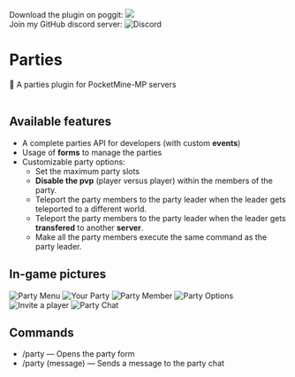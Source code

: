 Download the plugin on poggit: [![](https://poggit.pmmp.io/shield.state/Parties)](https://poggit.pmmp.io/p/Parties) <br>
Join my GitHub discord server: ![Discord](https://img.shields.io/discord/732039634745425972?color=%2392e5fc&label=discord)

# Parties
🎉 A parties plugin for PocketMine-MP servers<br><br>

## Available features

- A complete parties API for developers (with custom **events**)
- Usage of **forms** to manage the parties
- Customizable party options:
  - Set the maximum party slots
  - **Disable the pvp** (player versus player) within the members of the party.
  - Teleport the party members to the party leader when the leader gets teleported to a different world.
  - Teleport the party members to the party leader when the leader gets **transfered** to another **server**.
  - Make all the party members execute the same command as the party leader.

## In-game pictures

![Party Menu](https://i.imgur.com/r3KWqoD.png) ![Your Party](https://i.imgur.com/1nIpVEu.png)
![Party Member](https://i.imgur.com/kShbHCY.png) ![Party Options](https://i.imgur.com/FT24li1.png)
![Invite a player](https://i.imgur.com/W00fnSz.png) ![Party Chat](https://i.imgur.com/bAqQ0PP.png) 

## Commands

- /party — Opens the party form
- /party (message) — Sends a message to the party chat
